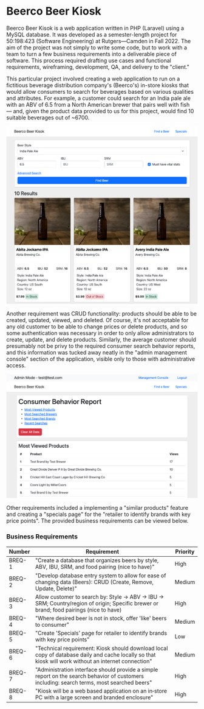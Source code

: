 # Beerco Beer Kiosk

Beerco Beer Kisok is a web application written in PHP (Laravel) using a MySQL database. It was developed as a semester-length project for 50:198:423 (Software Engineering) at Rutgers—Camden in Fall 2022. The aim of the project was not simply to write some code, but to work with a team to turn a few business requirements into a deliverable piece of software. This process required drafting use cases and functional requirements, wireframing, development, QA, and delivery to the "client."

This particular project involved creating a web application to run on a fictitious beverage distribution company's (Beerco's) in-store kiosks that would allow consumers to search for beverages based on various qualities and attributes. For example, a customer could search for an India pale ale with an ABV of 6.5 from a North American brewer that pairs well with fish — and, given the product data provided to us for this project, would find 10 suitable beverages out of ~6700.

![Beerco Beer Kisok Home](./beerco-home.png)

Another requirement was CRUD functionality: products should be able to be created, updated, viewed, and deleted. Of course, it's not acceptable for any old customer to be able to change prices or delete products, and so some authentication was necessary in order to only allow administrators to create, update, and delete products. Similarly, the average customer should presumably not be privy to the required consumer search behavior reports, and this information was tucked away neatly in the "admin management console" section of the application, visible only to those with administrative access.

![Beerco Beer Kisok Search Report](./beerco-reports.png)

Other requirements included a implementing a "similar products" feature and creating a "specials page" for the "retailer to identify brands with key price points". The provided business requirements can be viewed below.

### Business Requirements

|Number|Requirement|Priority|
|-|-|-|
BREQ-1|"Create a database that organizes beers by style, ABV, IBU, SRM, and food pairing (nice to have)" |High|
BREQ-2|"Develop database entry system to allow for ease of changing data (Beers): CRUD (Create, Remove, Update, Delete)"|Medium|
BREQ-3|Allow customer to search by: Style -> ABV -> IBU -> SRM; Country/region of origin; Specific brewer or brand; food pairings (nice to have)|High
BREQ-4|"Where desired beer is not in stock, offer 'like' beers to consumer"|Medium
BREQ-5|"Create 'Specials' page for retailer to identify brands with key price points"|Low
BREQ-6|"Technical requirement: Kiosk should download local copy of database daily and cache locally so that kiosk will work without an internet connection"|Medium
BREQ-7|"Administration interface should provide a simple report on the search behavior of customers including: search terms, most searched beers"|High
BREQ-8|"Kiosk will be a web based application on an in‐store PC with a large screen and branded enclosure"|High
